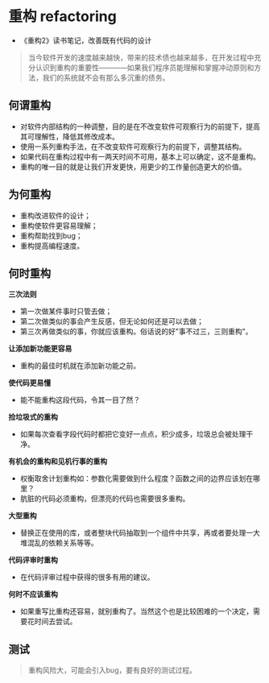# 重构 refactoring 

- 《重构2》读书笔记，改善既有代码的设计

> 当今软件开发的速度越来越快，带来的技术债也越来越多，在开发过程中充分认识到重构的重要性————如果我们程序员能理解和掌握冲动原则和方法，我们的系统就不会有那么多沉重的债务。

## 何谓重构

- 对软件内部结构的一种调整，目的是在不改变软件可观察行为的前提下，提高其可理解性，降低其修改成本。
- 使用一系列重构手法，在不改变软件可观察行为的前提下，调整其结构。
- 如果代码在重构过程中有一两天时间不可用，基本上可以确定，这不是重构。
- 重构的唯一目的就是让我们开发更快，用更少的工作量创造更大的价值。

## 为何重构

- 重构改进软件的设计；
- 重构使软件更容易理解；
- 重构帮助找到bug；
- 重构提高编程速度。

## 何时重构

**三次法则**

- 第一次做某件事时只管去做；
- 第二次做类似的事会产生反感，但无论如何还是可以去做；
- 第三次再做类似的事，你就应该重构。俗话说的好"事不过三，三则重构"。

**让添加新功能更容易**

- 重构的最佳时机就在添加新功能之前。

**使代码更易懂**

- 能不能重构这段代码，令其一目了然？

**捡垃圾式的重构**

- 如果每次查看字段代码时都把它变好一点点，积少成多，垃圾总会被处理干净。

**有机会的重构和见机行事的重构**

- 权衡取舍计划重构如：参数化需要做到什么程度？函数之间的边界应该划在哪里？
- 肮脏的代码必须重构，但漂亮的代码也需要很多重构。

**大型重构**

- 替换正在使用的库，或者整块代码抽取到一个组件中共享，再或者要处理一大堆混乱的依赖关系等等。

**代码评审时重构**

- 在代码评审过程中获得的很多有用的建议。

**何时不应该重构**
- 如果重写比重构还容易，就别重构了。当然这个也是比较困难的一个决定，需要花时间去尝试。

## 测试

> 重构风险大，可能会引入bug，要有良好的测试过程。
